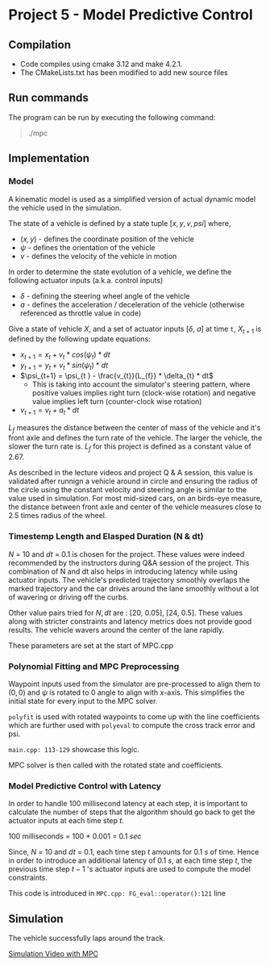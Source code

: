
# Project 5 - Model Predictive Control 
## Compilation
- Code compiles using cmake 3.12 and make 4.2.1. 
- The CMakeLists.txt has been modified to add new source files 

## Run commands
The program can be run by executing the following command:
>./mpc

## Implementation 
### Model 
A kinematic model is used as a simplified version of actual dynamic model the vehicle used in the simulation. 

The state of a vehicle is defined by a state tuple $[x,y,v,psi]$ where, 
-  $(x,y)$ - defines the coordinate position of the vehicle 
- $\psi$ - defines the orientation of the vehicle  
- $v$   - defines the velocity of the vehicle in motion

In order to determine the state evolution of a vehicle, we define the following actuator inputs (a.k.a. control inputs)
- $\delta$ - defining the steering wheel angle of the vehicle 
- $a$     - defines the acceleration / deceleration of the vehicle (otherwise referenced as throttle value in code)

Give a state of vehicle $X$, and a set of actuator inputs [$\delta$, $a$] at time `t`, $X_{t+1}$   is defined by the following update equations: 
- $x_{t+1} = x_{t} + v_{t} * cos(\psi_{t}) * dt$
- $y_{t+1} = y_{t} + v_{t} * sin(\psi_{t}) * dt$
- $\psi_{t+1} = \psi_{t } - \frac{v_{t}}{L_{f}} * \delta_{t} * dt$
	- This is taking into account the simulator's steering pattern, where positive values implies right turn (clock-wise rotation) and negative value implies left turn (counter-clock wise rotation) 
- $v_{t+1} = v_{t} + a_{t} * dt$

$L_{f}$ measures the distance between the center of mass of the vehicle and it's front axle and defines the turn rate of the vehicle. The larger the vehicle, the slower the turn rate is. $L_{f}$  for this project is defined as a constant value of 2.67. 

As described in the lecture videos and project Q & A session, this value is validated after runnign a vehicle around in circle and ensuring the radius of the circle using the constant velocity and steering angle is similar to the value used in simulation. For most mid-sized cars, on an birds-eye measure, the distance between front axle and center of the vehicle measures close to 2.5 times radius of the wheel. 

### Timestemp Length and Elasped Duration (N & dt)
$N$ = 10 and $dt$ = 0.1 is chosen for the project. These values were indeed recommended by the instructors during Q&A session of the project. This combination of N and dt also helps in introducing latency while using actuator inputs. The vehicle's predicted trajectory smoothly overlaps the marked trajectory and the car drives around the lane smoothly without a lot of wavering or driving off the curbs. 

Other value pairs tried for $N, dt$ are : [20, 0.05], [24, 0.5]. These values along with stricter constraints and latency metrics does not provide good results. The vehicle wavers around the center of the lane rapidly. 

These parameters are set at the start of MPC.cpp

### Polynomial Fitting and MPC Preprocessing
Waypoint inputs used from the simulator are pre-processed to align them to $(0,0)$ and $\psi$ is rotated to 0 angle to align with $x$-axis. This simplifies the initial state for every input to the MPC solver. 

`polyfit` is used with rotated waypoints to come up with the line coefficients which are further used with `polyeval` to compute the cross track error and psi. 

`main.cpp: 113-129` showcase this logic. 

MPC solver is then called with the rotated state and coefficients. 
### Model Predictive Control with Latency 
In order to handle 100 millisecond latency at each step, it is important to calculate the number of steps that the algorithm should go back to get the actuator inputs at each time step $t$.

100 milliseconds = 100 * 0.001 = 0.1 $sec$

Since, $N$ = 10 and $dt$ = 0.1, each time step $t$ amounts for 0.1 $s$ of time. Hence in order to introduce an additional latency of 0.1 $s$, at each time step $t$, the previous time step $t-1$ 's actuator inputs are used to compute the model constraints. 

This code is introduced in `MPC.cpp: FG_eval::operator():121` line

## Simulation 
The vehicle successfully laps around the track.

[Simulation Video with MPC](./Results/MPC_Output_480p.mov)
